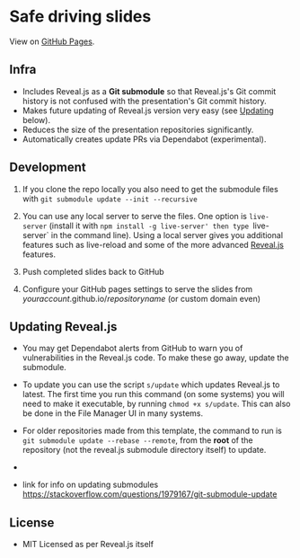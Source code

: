 # Safe driving slides

View on [GitHub Pages](https://leftys.github.io/safe-driving-slides/).

## Infra

* Includes Reveal.js as a **Git submodule** so that Reveal.js's Git commit history is not confused with the presentation's Git commit history.
* Makes future updating of Reveal.js version very easy (see [Updating](#updating-revealjs) below).
* Reduces the size of the presentation repositories significantly.
* Automatically creates update PRs via Dependabot (experimental).

## Development

1. If you clone the repo locally you also need to get the submodule files with `git submodule update --init --recursive`

2. You can use any local server to serve the files. One option is `live-server` (install it with `npm install -g live-server' then type `live-server` in the command line). Using a local server gives you additional features such as live-reload and some of the more advanced [Reveal.js](https://github.com/hakimel/reveal.js) features.

3. Push completed slides back to GitHub

4. Configure your GitHub pages settings to serve the slides from _youraccount_.github.io/_repositoryname_ (or custom domain even)

## Updating Reveal.js

* You may get Dependabot alerts from GitHub to warn you of vulnerabilities in the Reveal.js code. To make these go away, update the submodule.

* To update you can use the script `s/update` which updates Reveal.js to latest. The first time you run this command (on some systems) you will need to make it executable, by running `chmod +x s/update`. This can also be done in the File Manager UI in many systems.

* For older repositories made from this template, the command to run is `git submodule update --rebase --remote`, from the **root** of the repository (not the reveal.js submodule directory itself) to update.
*
* link for info on updating submodules https://stackoverflow.com/questions/1979167/git-submodule-update

## License

* MIT Licensed as per Reveal.js itself
